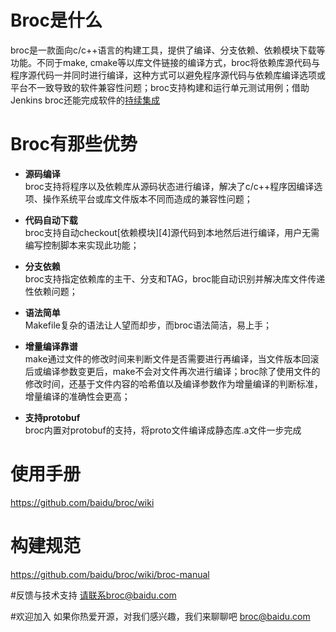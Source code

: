 # Broc是什么
broc是一款面向c/c++语言的构建工具，提供了编译、分支依赖、依赖模块下载等功能。不同于make, cmake等以库文件链接的编译方式，broc将依赖库源代码与程序源代码一并同时进行编译，这种方式可以避免程序源代码与依赖库编译选项或平台不一致导致的软件兼容性问题；broc支持构建和运行单元测试用例；借助Jenkins broc还能完成软件的[持续集成](https://en.wikipedia.org/wiki/Continuous_integration)

# Broc有那些优势

* **源码编译**          
broc支持将程序以及依赖库从源码状态进行编译，解决了c/c++程序因编译选项、操作系统平台或库文件版本不同而造成的兼容性问题；

* **代码自动下载**      
broc支持自动checkout[依赖模块][4]源代码到本地然后进行编译，用户无需编写控制脚本来实现此功能；

* **分支依赖**          
broc支持指定依赖库的主干、分支和TAG，broc能自动识别并解决库文件传递性依赖问题；

* **语法简单**      
Makefile复杂的语法让人望而却步，而broc语法简洁，易上手；

* **增量编译靠谱**      
make通过文件的修改时间来判断文件是否需要进行再编译，当文件版本回滚后或编译参数变更后，make不会对文件再次进行编译；broc除了使用文件的修改时间，还基于文件内容的哈希值以及编译参数作为增量编译的判断标准，增量编译的准确性会更高；

* **支持protobuf**      
broc内置对protobuf的支持，将proto文件编译成静态库.a文件一步完成

# 使用手册
https://github.com/baidu/broc/wiki

# 构建规范
https://github.com/baidu/broc/wiki/broc-manual


#反馈与技术支持
请联系broc@baidu.com

#欢迎加入
如果你热爱开源，对我们感兴趣，我们来聊聊吧 broc@baidu.com
